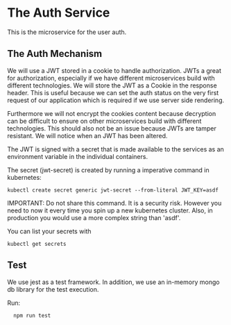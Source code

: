 # The Auth Service

This is the microservice for the user auth.

## The Auth Mechanism

We will use a JWT stored in a cookie to handle authorization.
JWTs a great for authorization, especially if we have different microservices build with different technologies.
We will store the JWT as a Cookie in the response header. This is useful because we can set the auth status on the very first request of our application which is required if we use server side rendering.

Furthermore we will not encrypt the cookies content because decryption can be difficult to ensure on other microservices build with different technologies. This should also not be an issue because JWTs are tamper resistant. We will notice when an JWT has been altered.

The JWT is signed with a secret that is made available to the services as an environment variable in the individual containers.

The secret (jwt-secret) is created by running a imperative command in kubernetes:

```
kubectl create secret generic jwt-secret --from-literal JWT_KEY=asdf
```

IMPORTANT: Do not share this command. It is a security risk. However you need to now it every time you spin up a new kubernetes cluster. Also, in production you would use a more complex string than 'asdf'.

You can list your secrets with

```
kubectl get secrets
```

## Test

We use jest as a test framework. In addition, we use an in-memory mongo db library for the test execution.

Run:

```
  npm run test
```
